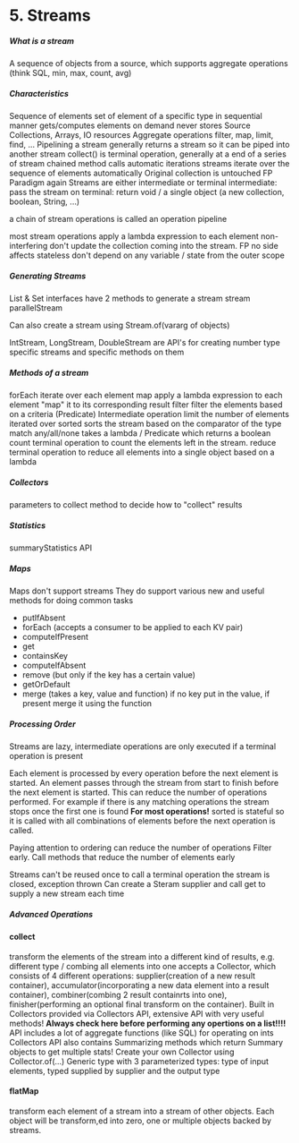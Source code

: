 # 5. Streams

##### What is a stream #####
A sequence of objects from a source, which supports aggregate operations (think SQL, min, max, count, avg)

##### Characteristics #####
Sequence of elements
	set of element of a specific type in sequential manner
	gets/computes elements on demand
	never stores
Source
	Collections, Arrays, IO resources
Aggregate operations
	filter, map, limit, find, ...
Pipelining
	a stream generally returns a stream so it can be piped into another stream
	collect() is terminal operation, generally at a end of a series of stream chained method calls
automatic iterations
	streams iterate over the sequence of elements automatically
Original collection is untouched
	FP Paradigm again
Streams are either intermediate or terminal
	intermediate: pass the stream on
	terminal: return void / a single object (a new collection, boolean, String, ...)

a chain of stream operations is called an operation pipeline

most stream operations apply a lambda expression to each element
	non-interfering
		don't update the collection coming into the stream.
		FP no side affects
	stateless
		don't depend on any variable / state from the outer scope


##### Generating Streams #####
List & Set interfaces have 2 methods to generate a stream
stream
parallelStream

Can also create a stream using Stream.of(vararg of objects)

IntStream, LongStream, DoubleStream are API's for creating number type specific streams and specific methods on them

##### Methods of a stream #####

forEach
	iterate over each element
map
	apply a lambda expression to each element
	"map" it to its corresponding result
filter
	filter the elements based on a criteria (Predicate)
	Intermediate operation
limit
	the number of elements iterated over
sorted
	sorts the stream based on the comparator of the type
match
	any/all/none
	takes a lambda / Predicate which returns a boolean
count
	terminal operation to count the elements left in the stream.
reduce
	terminal operation to reduce all elements into a single object based on a lambda


##### Collectors #####
parameters to collect method to decide how to "collect" results

##### Statistics #####
summaryStatistics API

##### Maps #####
Maps don't support streams
They do support various new and useful methods for doing common tasks

* putIfAbsent
* forEach (accepts a consumer to be applied to each KV pair)
* computeIfPresent
* get
* containsKey
* computeIfAbsent
* remove (but only if the key has a certain value)
* getOrDefault
* merge (takes a key, value and function) if no key put in the value, if present merge it using the function

##### Processing Order #####

Streams are lazy, intermediate operations are only executed if a terminal operation is present

Each element is processed by every operation before the next element is started. An element passes through the stream from start to finish before the next element is started.
	This can reduce the number of operations performed.
	For example if there is any matching operations the stream stops once the first one is found
	**For most operations!**
		sorted is stateful so it is called with all combinations of elements before the next operation is called.

Paying attention to ordering can reduce the number of operations
	Filter early. Call methods that reduce the number of elements early
	
Streams can't be reused
	once to call a terminal operation the stream is closed, exception thrown
	Can create a Steram supplier and call get to supply a new stream each time
	
##### Advanced Operations #####

#### collect ####
transform the elements of the stream into a different kind of results, e.g. different type / combing all elements into one
accepts a Collector, which consists of 4 different operations: supplier(creation of a new result container), accumulator(incorporating a new data element into a result container), combiner(combing 2 result containrts into one), finisher(performing an optional final transform on the container).
Built in Collectors provided via Collectors API, extensive API with very useful methods! 
	**Always check here before performing any opertions on a list!!!!**
	API includes a lot of aggregate functions (like SQL) for operating on ints
	Collectors API also contains Summarizing methods which return Summary objects to get multiple stats!
Create your own Collector using Collector.of(...)
	Generic type with 3 parameterized types: type of input elements, typed supplied by supplier and the output type
	
#### flatMap ####
transform each element of a stream into a stream of other objects.
Each object will be transform,ed into zero, one or multiple objects backed by streams.

